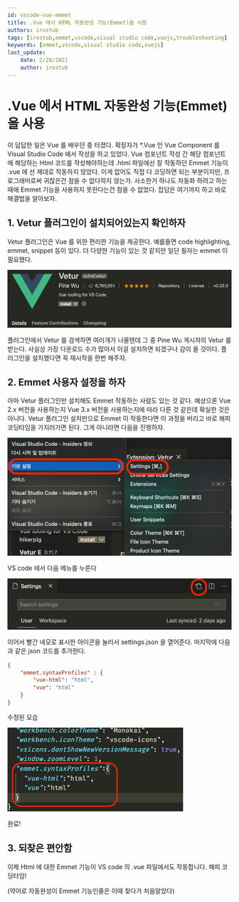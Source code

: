 ```yaml
---
id: vscode-vue-emmet
title: .Vue 에서 HTML 자동완성 기능(Emmet)을 사용
authors: irostub
tags: [irostub,emmet,vscode,visual studio code,vuejs,troubleshooting]
keywords: [emmet,vscode,visual studio code,vuejs]
last_update:
    date: 2/28/2021
    author: irostub
---
```


# .Vue 에서 HTML 자동완성 기능(Emmet)을 사용

이 답답한 일은 Vue 를 배우던 중 터졌다. 확장자가 \*.Vue 인 Vue Component 를 Visual Studio Code 에서 작성을 하고 있었다. Vue 컴포넌트 작성 간 해당 컴포넌트에 해당하는 Html 코드를 작성해야하는데
.html 파일에선 잘 작동하던 Emmet 기능이 .vue 에 선 제대로 작동하지 않았다. 이게 없어도 직접 다 코딩하면 되는 부분이지만, 프로그래머로써 귀찮은건 참을 수 없다하지 않는가. 사소한거 하나도 자동화 하려고 하는 때에 Emmet 기능을 사용하지 못한다는건 참을 수 없었다. 잡담은 여기까지 하고 바로 해결법을 알아보자.

## 1. Vetur 플러그인이 설치되어있는지 확인하자

Vetur 플러그인은 Vue 를 위한 편리한 기능을 제공한다. 예를들면 code highlighting, emmet, snippet 등이 있다. 더 다양한 기능이 있는 것 같지만 일단 필자는 emmet 이 필요했다.

![vetur](vetur.png)

플러그인에서 Vetur 를 검색하면 여러개가 나올텐데 그 중 Pine Wu 게시자의 Vetur 를 받는다. 사실상 가장 다운로드 수가 많아서 이걸 설치하면 되겠구나 감이 올 것이다. 플러그인을 설치했다면 꼭 재시작을 한번 해주자.



## 2. Emmet 사용자 설정을 하자

아마 Vetur 플러그인만 설치해도 Emmet 작동하는 사람도 있는 것 같다. 예상으론 Vue 2.x 버전을 사용하는지 Vue 3.x 버전을 사용하는지에 따라 다른 것 같은데 확실한 것은 아니다. Vetur 플러그인 설치만으로 Emmet 이 작동한다면 이 과정을 버리고 바로 해피 코딩타임을 가지러가면 된다. 그게 아니라면 다음을 진행하자.

![setting](setting.png)

VS code 에서 다음 메뉴를 누른다

![opensetting](open-setting-json.png)

이어서 빨간 네모로 표시한 아이콘을 눌러서 settings.json 을 열어준다.
마지막에 다음과 같은 json 코드를 추가한다.

```json
{
    "emmet.syntaxProfiles" : {
        "vue-html": "html",
        "vue": "html"
    }
}
```

수정된 모습

![addjson](add-json.png)

완료!

## 3. 되찾은 편안함

이제 Html 에 대한 Emmet 기능이 VS code 의 .vue 파일에서도 작동합니다. 해피 코딩타임!

(약어로 자동완성이 Emmet 기능인줄은 이때 찾다가 처음알았다)
